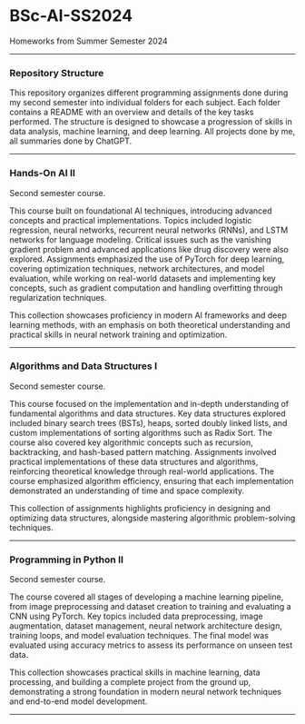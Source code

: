 # BSc-AI-SS2024
Homeworks from Summer Semester 2024

---

### Repository Structure
This repository organizes different programming assignments done during my second semester into individual folders for each subject. Each folder contains a README with an overview and details of the key tasks performed. The structure is designed to showcase a progression of skills in data analysis, machine learning, and deep learning. All projects done by me, all summaries done by ChatGPT.

---

### Hands-On AI II
Second semester course.

This course built on foundational AI techniques, introducing advanced concepts and practical implementations. Topics included logistic regression, neural networks, recurrent neural networks (RNNs), and LSTM networks for language modeling. Critical issues such as the vanishing gradient problem and advanced applications like drug discovery were also explored. Assignments emphasized the use of PyTorch for deep learning, covering optimization techniques, network architectures, and model evaluation, while working on real-world datasets and implementing key concepts, such as gradient computation and handling overfitting through regularization techniques.

This collection showcases proficiency in modern AI frameworks and deep learning methods, with an emphasis on both theoretical understanding and practical skills in neural network training and optimization.

---

### **Algorithms and Data Structures I**
Second semester course.

This course focused on the implementation and in-depth understanding of fundamental algorithms and data structures. Key data structures explored included binary search trees (BSTs), heaps, sorted doubly linked lists, and custom implementations of sorting algorithms such as Radix Sort. The course also covered key algorithmic concepts such as recursion, backtracking, and hash-based pattern matching. Assignments involved practical implementations of these data structures and algorithms, reinforcing theoretical knowledge through real-world applications. The course emphasized algorithm efficiency, ensuring that each implementation demonstrated an understanding of time and space complexity.

This collection of assignments highlights proficiency in designing and optimizing data structures, alongside mastering algorithmic problem-solving techniques.

---

### **Programming in Python II**
Second semester course.

The course covered all stages of developing a machine learning pipeline, from image preprocessing and dataset creation to training and evaluating a CNN using PyTorch. Key topics included data preprocessing, image augmentation, dataset management, neural network architecture design, training loops, and model evaluation techniques. The final model was evaluated using accuracy metrics to assess its performance on unseen test data.

This collection showcases practical skills in machine learning, data processing, and building a complete project from the ground up, demonstrating a strong foundation in modern neural network techniques and end-to-end model development.

---